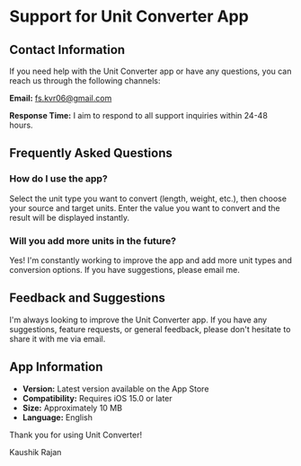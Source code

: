 # Support for Unit Converter App

## Contact Information

If you need help with the Unit Converter app or have any questions, you can reach us through the following channels:

**Email:** fs.kvr06@gmail.com

**Response Time:** I aim to respond to all support inquiries within 24-48 hours.

## Frequently Asked Questions

### How do I use the app?
Select the unit type you want to convert (length, weight, etc.), then choose your source and target units. Enter the value you want to convert and the result will be displayed instantly.

### Will you add more units in the future?
Yes! I'm constantly working to improve the app and add more unit types and conversion options. If you have suggestions, please email me.

## Feedback and Suggestions

I'm always looking to improve the Unit Converter app. If you have any suggestions, feature requests, or general feedback, please don't hesitate to share it with me via email.

## App Information

- **Version:** Latest version available on the App Store
- **Compatibility:** Requires iOS 15.0 or later
- **Size:** Approximately 10 MB
- **Language:** English

Thank you for using Unit Converter!

Kaushik Rajan